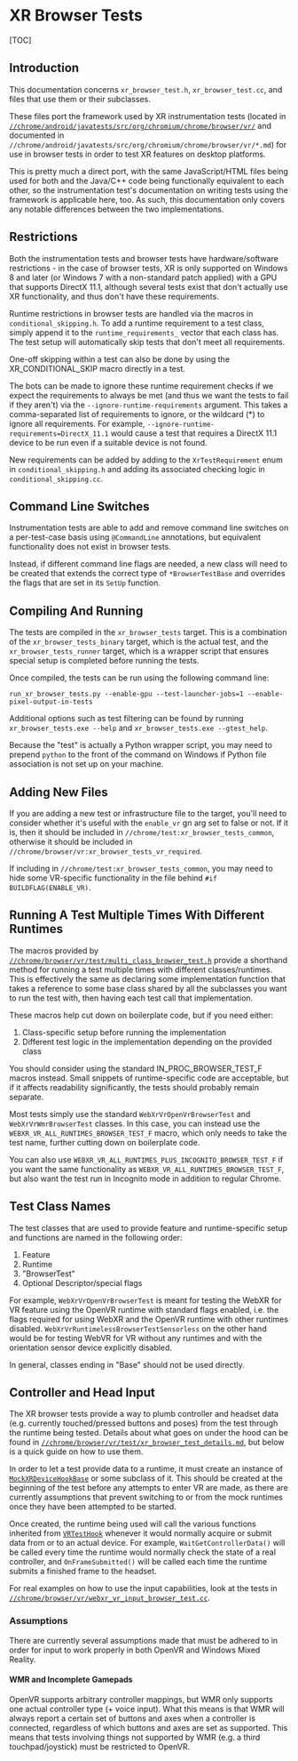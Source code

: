# XR Browser Tests

[TOC]

## Introduction

This documentation concerns `xr_browser_test.h`, `xr_browser_test.cc`, and files
that use them or their subclasses.

These files port the framework used by XR instrumentation tests (located in
[`//chrome/android/javatests/src/org/chromium/chrome/browser/vr/`][vr android dir]
and documented in
`//chrome/android/javatests/src/org/chromium/chrome/browser/vr/*.md`) for
use in browser tests in order to test XR features on desktop platforms.

[vr android dir]: https://chromium.googlesource.com/chromium/src/+/master/chrome/android/javatests/src/org/chromium/chrome/browser/vr

This is pretty much a direct port, with the same JavaScript/HTML files being
used for both and the Java/C++ code being functionally equivalent to each other,
so the instrumentation test's documentation on writing tests using the framework
is applicable here, too. As such, this documentation only covers any notable
differences between the two implementations.

## Restrictions

Both the instrumentation tests and browser tests have hardware/software
restrictions - in the case of browser tests, XR is only supported on Windows 8
and later (or Windows 7 with a non-standard patch applied) with a GPU that
supports DirectX 11.1, although several tests exist that don't actually use XR
functionality, and thus don't have these requirements.

Runtime restrictions in browser tests are handled via the macros in
`conditional_skipping.h`. To add a runtime requirement to a test class, simply
append it to the `runtime_requirements_` vector that each class has. The
test setup will automatically skip tests that don't meet all requirements.

One-off skipping within a test can also be done by using the XR_CONDITIONAL_SKIP
macro directly in a test.

The bots can be made to ignore these runtime requirement checks if we expect
the requirements to always be met (and thus we want the tests to fail if they
aren't) via the `--ignore-runtime-requirements` argument. This takes a
comma-separated list of requirements to ignore, or the wildcard (\*) to ignore
all requirements. For example, `--ignore-runtime-requirements=DirectX_11.1`
would cause a test that requires a DirectX 11.1 device to be run even if a
suitable device is not found.

New requirements can be added by adding to the `XrTestRequirement` enum in
`conditional_skipping.h` and adding its associated checking logic in
`conditional_skipping.cc`.

## Command Line Switches

Instrumentation tests are able to add and remove command line switches on a
per-test-case basis using `@CommandLine` annotations, but equivalent
functionality does not exist in browser tests.

Instead, if different command line flags are needed, a new class will need to
be created that extends the correct type of `*BrowserTestBase` and overrides the
flags that are set in its `SetUp` function.

## Compiling And Running

The tests are compiled in the `xr_browser_tests` target. This is a combination
of the `xr_browser_tests_binary` target, which is the actual test, and the
`xr_browser_tests_runner` target, which is a wrapper script that ensures special
setup is completed before running the tests.

Once compiled, the tests can be run using the following command line:

`run_xr_browser_tests.py --enable-gpu --test-launcher-jobs=1
--enable-pixel-output-in-tests`

Additional options such as test filtering can be found by running
`xr_browser_tests.exe --help` and `xr_browser_tests.exe --gtest_help`.

Because the "test" is actually a Python wrapper script, you may need to prepend
`python` to the front of the command on Windows if Python file association is
not set up on your machine.

## Adding New Files

If you are adding a new test or infrastructure file to the target, you'll need
to consider whether it's useful with the `enable_vr` gn arg set to false or not.
If it is, then it should be included in `//chrome/test:xr_browser_tests_common`,
otherwise it should be included in
`//chrome/browser/vr:xr_browser_tests_vr_required`.

If including in `//chrome/test:xr_browser_tests_common`, you may need to hide
some VR-specific functionality in the file behind `#if BUILDFLAG(ENABLE_VR)`.

## Running A Test Multiple Times With Different Runtimes

The macros provided by
[`//chrome/browser/vr/test/multi_class_browser_test.h`][multi class macros]
provide a shorthand method for running a test multiple times with different
classes/runtimes. This is effectively the same as declaring some implementation
function that takes a reference to some base class shared by all the subclasses
you want to run the test with, then having each test call that implementation.

These macros help cut down on boilerplate code, but if you need either:

1. Class-specific setup before running the implementation
2. Different test logic in the implementation depending on the provided class

You should consider using the standard IN_PROC_BROWSER_TEST_F macros instead.
Small snippets of runtime-specific code are acceptable, but if it affects
readability significantly, the tests should probably remain separate.

Most tests simply use the standard `WebXrVrOpenVrBrowserTest` and
`WebXrVrWmrBrowserTest` classes. In this case, you can instead use the
`WEBXR_VR_ALL_RUNTIMES_BROWSER_TEST_F` macro, which only needs to take the test
name, further cutting down on boilerplate code.

You can also use `WEBXR_VR_ALL_RUNTIMES_PLUS_INCOGNITO_BROWSER_TEST_F` if you
want the same functionality as `WEBXR_VR_ALL_RUNTIMES_BROWSER_TEST_F`, but
also want the test run in Incognito mode in addition to regular Chrome.

[multi class macros]: https://chromium.googlesource.com/chromium/src/+/master/chrome/browser/vr/test/multi_class_browser_test.h

## Test Class Names

The test classes that are used to provide feature and runtime-specific setup and
functions are named in the following order:

1. Feature
2. Runtime
3. "BrowserTest"
4. Optional Descriptor/special flags

For example, `WebXrVrOpenVrBrowserTest` is meant for testing the WebXR for VR
feature using the OpenVR runtime with standard flags enabled, i.e. the flags
required for using WebXR and the OpenVR runtime with other runtimes disabled.
`WebXrVrRuntimelessBrowserTestSensorless` on the other hand would be for
testing WebVR for VR without any runtimes and with the orientation sensor
device explicitly disabled.

In general, classes ending in "Base" should not be used directly.

## Controller and Head Input

The XR browser tests provide a way to plumb controller and headset data (e.g.
currently touched/pressed buttons and poses) from the test through the runtime
being tested. Details about what goes on under the hood can be found in
[`//chrome/browser/vr/test/xr_browser_test_details.md`][xr details], but below
is a quick guide on how to use them.

[xr details]: https://chromium.googlesource.com/chromium/src/+/master/chrome/browser/vr/test/xr_browser_test_details.md

In order to let a test provide data to a runtime, it must create an instance of
[`MockXRDeviceHookBase`][xr hook base] or some subclass of it. This should be
created at the beginning of the test before any attempts to enter VR are made,
as there are currently assumptions that prevent switching to or from the mock
runtimes once they have been attempted to be started.

[xr hook base]: https://chromium.googlesource.com/chromium/src/+/master/chrome/browser/vr/test/mock_xr_device_hook_base.h

Once created, the runtime being used will call the various functions inherited
from [`VRTestHook`][vr test hook] whenever it would normally acquire or submit
data from or to an actual device. For example, `WaitGetControllerData()` will be
called every time the runtime would normally check the state of a real
controller, and `OnFrameSubmitted()` will be called each time the runtime
submits a finished frame to the headset.

[vr test hook]: https://chromium.googlesource.com/chromium/src/+/master/device/vr/test/test_hook.h

For real examples on how to use the input capabilities, look at the tests in
[`//chrome/browser/vr/webxr_vr_input_browser_test.cc`][input test].

[input test]: https://chromium.googlesource.com/chromium/src/+/master/chrome/browser/vr/webxr_vr_input_browser_test.cc

### Assumptions

There are currently several assumptions made that must be adhered to in order
for input to work properly in both OpenVR and Windows Mixed Reality.

#### WMR and Incomplete Gamepads

OpenVR supports arbitrary controller mappings, but WMR only supports one actual
controller type (+ voice input). What this means is that WMR will always report
a certain set of buttons and axes when a controller is connected, regardless of
which buttons and axes are set as supported. This means that tests involving
things not supported by WMR (e.g. a third touchpad/joystick) must be restricted
to OpenVR.
